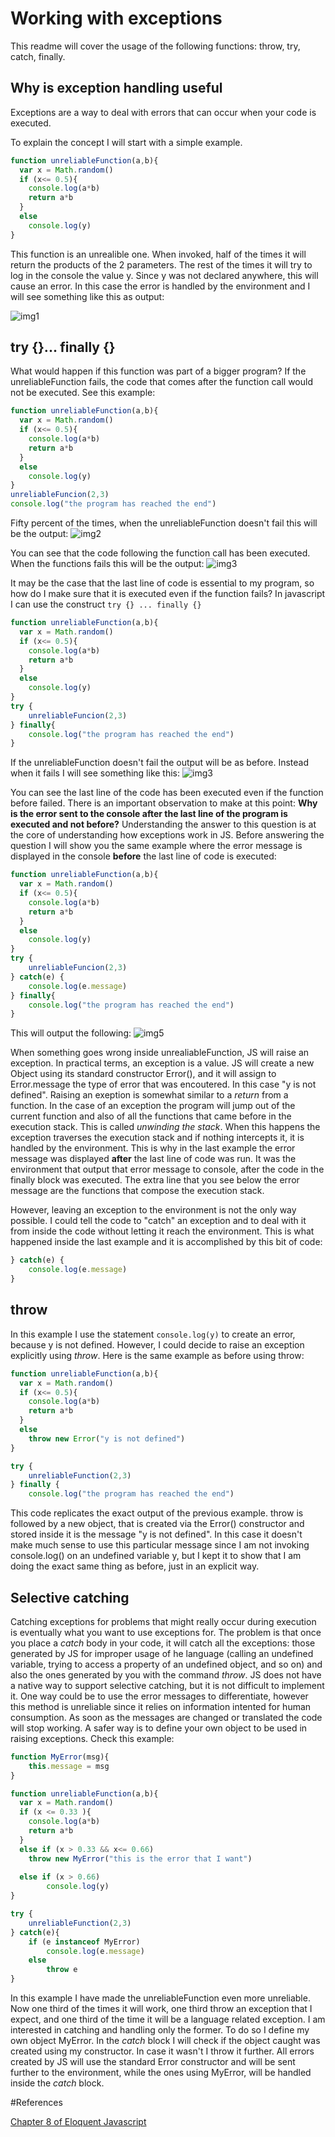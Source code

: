 # Working with exceptions

This readme will cover the usage of the following functions: throw, try, catch, finally.

## Why is exception handling useful
Exceptions are a way to deal with errors that can occur when your code is executed.  

To explain the concept I will start with a simple example.  
```javascript
function unreliableFunction(a,b){  
  var x = Math.random()  
  if (x<= 0.5){  
    console.log(a*b)  
    return a*b  
  }  
  else  
    console.log(y)  
}  
```  

This function is an unrealible one. When invoked, half of the times it will return the products of the 2 parameters. The rest of the times it will try to log in the console the value y. Since y was not declared anywhere, this will cause an error. In this case the error is handled by the environment and I will see something like this as output:

![img1](images/s1.png)

## try {}... finally {}
What would happen if this function was part of a bigger program? If the unreliableFunction fails, the code that comes after the function call would not be executed. See this example:
 
```javascript
function unreliableFunction(a,b){  
  var x = Math.random()  
  if (x<= 0.5){  
    console.log(a*b)  
    return a*b  
  }  
  else  
    console.log(y)  
}  
unreliableFuncion(2,3)
console.log("the program has reached the end")
```  

Fifty percent of the times, when the unreliableFunction doesn't fail this will be the output:
![img2](images/s2.png)

You can see that the code following the function call has been executed.  
When the functions fails this will be the output:
![img3](images/s3.png)


It may be the case that the last line of code is essential to my program, so how do I make sure that it is executed even if the function fails? In javascript I can use the construct `try {} ... finally {}`
```javascript
function unreliableFunction(a,b){  
  var x = Math.random()  
  if (x<= 0.5){  
    console.log(a*b)  
    return a*b  
  }  
  else  
    console.log(y)  
}  
try {
    unreliableFuncion(2,3)
} finally{
    console.log("the program has reached the end")
}
```  
If the unreliableFunction doesn't fail the output will be as before. Instead when it fails I will see something like this:
![img3](images/s4.png)

You can see the last line of the code has been executed even if the function before failed.  There is an important observation to make at this point: **Why is the error sent to the console after the last line of the program is executed and not before?** Understanding the answer to this question is at the core of understanding how exceptions work in JS. Before answering the question I will show you the same example where the error message is displayed in the console **before** the last line of code is executed:

```javascript
function unreliableFunction(a,b){  
  var x = Math.random()  
  if (x<= 0.5){  
    console.log(a*b)  
    return a*b  
  }  
  else  
    console.log(y)  
}  
try {
    unreliableFuncion(2,3)
} catch(e) {
    console.log(e.message)   
} finally{
    console.log("the program has reached the end")
}
```

This will output the following:
![img5](images/s5.png)

When something goes wrong inside unrealiableFunction, JS will raise an exception. In practical terms, an exception is a value.  JS will create a new Object using its standard constructor Error(), and it will assign to Error.message the type of error that was encoutered. In this case "y is not defined".  Raising an exeption is somewhat similar to a _return_ from a function. In the case of an exception the program will jump out of the  current function and also of all the functions that came before in the execution stack. This is called _unwinding the stack_. When this happens the exception traverses the execution stack and if nothing intercepts it, it is handled by the environment. This is why in the last example the error message was displayed **after** the last line of code was run. It was the environment that output that error message to console, after the code in the finally block was executed. The extra line that you see below the error message are the functions that compose the execution stack.

However, leaving an exception to the environment is not the only way possible. I could tell the code to "catch" an exception and to deal with it from inside the code without letting it reach the environment. This is what happened inside the last example and it is accomplished by this bit of code:  
```javascript
} catch(e) {
    console.log(e.message)   
}
```


## throw 
In this example I use the statement `console.log(y)` to create an error, because y is not defined. However, I could decide to raise an exception explicitly using _throw_.
Here is the same example as before using throw:
```javascript
function unreliableFunction(a,b){
  var x = Math.random()
  if (x<= 0.5){
    console.log(a*b)
    return a*b
  }
  else 
    throw new Error("y is not defined")
}

try {
    unreliableFunction(2,3)
} finally {
    console.log("the program has reached the end")
```

This code replicates the exact output of the previous example. throw is followed by a new object, that is created via the Error() constructor and stored inside it is the message "y is not defined". In this case it doesn't make much sense to use this particular message since I am not invoking console.log() on an undefined variable y, but I kept it to show that I am doing the exact same thing as before, just in an explicit way. 


## Selective catching
Catching exceptions for problems that might really occur during execution is eventually what you want to use exceptions for. 
The problem is that once you place a _catch_ body in your code, it will catch all the exceptions: those generated by JS for improper usage of he language (calling an undefined variable, trying to access a property of an undefined object, and so on) and also the ones generated by you with the command _throw_.  JS does not have a native way to support selective catching, but it is not difficult to implement it. 
One way could be to use the error messages to differentiate, however this method is unreliable since it relies on information intented for human consumption. As soon as the messages are changed or translated the code will stop working. 
A safer way is to define your own object to be used in raising exceptions.
Check this example:
```javascript
function MyError(msg){
    this.message = msg
}

function unreliableFunction(a,b){
  var x = Math.random()
  if (x <= 0.33 ){
    console.log(a*b)
    return a*b
  }
  else if (x > 0.33 && x<= 0.66)
    throw new MyError("this is the error that I want")
  
  else if (x > 0.66)
        console.log(y)
}

try {
    unreliableFunction(2,3)
} catch(e){
    if (e instanceof MyError)
        console.log(e.message)
    else
        throw e
}
```

In this example I have made the unreliableFunction even more unreliable. Now one third of the times it will work, one third throw an exception that I expect, and one third of the time it will be a language related exception. I am interested in catching and handling only the former. To do so I define my own object MyError. In the _catch_ block I will  check if the object caught was created using my constructor. In case it wasn't I throw it further. All errors created by JS will use the standard Error constructor and will be sent further to the environment, while the ones using MyError, will be handled inside the _catch_ block. 




#References

[Chapter 8 of Eloquent Javascript](http://eloquentjavascript.net/08_error.html)

















